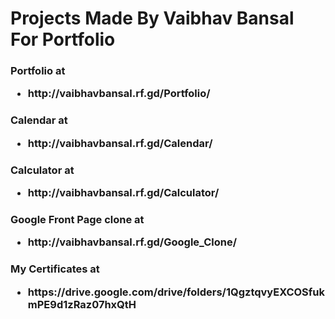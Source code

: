 <h1>Projects Made By Vaibhav Bansal For Portfolio</h1>
<h3>
  Portfolio at
  <ul>
    <li>
      http://vaibhavbansal.rf.gd/Portfolio/
    </li>
  </ul>
</h3>
<h3>
  Calendar at
  <ul>
    <li>
      http://vaibhavbansal.rf.gd/Calendar/
    </li>
  </ul>
</h3>
<h3>
  Calculator at
  <ul>
    <li>
      http://vaibhavbansal.rf.gd/Calculator/
    </li>
  </ul>
</h3>
<h3>
  Google Front Page clone at
  <ul>
    <li>
      http://vaibhavbansal.rf.gd/Google_Clone/
    </li>
  </ul>
</h3>
<h3>
  My Certificates at
  <ul>
    <li>
      https://drive.google.com/drive/folders/1QgztqvyEXCOSfukmPE9d1zRaz07hxQtH
    </li>
  </ul>
</h3>
